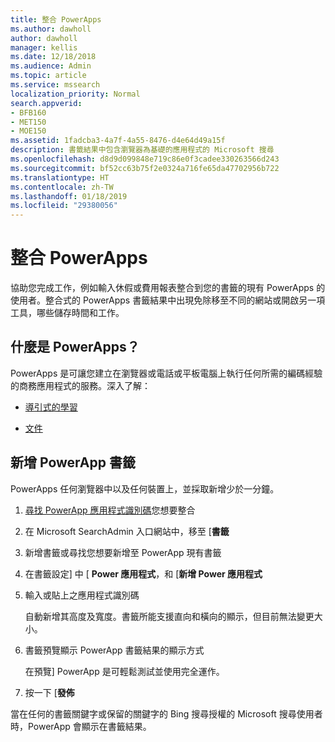 ```yaml
---
title: 整合 PowerApps
ms.author: dawholl
author: dawholl
manager: kellis
ms.date: 12/18/2018
ms.audience: Admin
ms.topic: article
ms.service: mssearch
localization_priority: Normal
search.appverid:
- BFB160
- MET150
- MOE150
ms.assetid: 1fadcba3-4a7f-4a55-8476-d4e64d49a15f
description: 書籤結果中包含瀏覽器為基礎的應用程式的 Microsoft 搜尋
ms.openlocfilehash: d8d9d099848e719c86e0f3cadee330263566d243
ms.sourcegitcommit: bf52cc63b75f2e0324a716fe65da47702956b722
ms.translationtype: HT
ms.contentlocale: zh-TW
ms.lasthandoff: 01/18/2019
ms.locfileid: "29380056"
---
```

# <a name="integrate-powerapps"></a>整合 PowerApps

協助您完成工作，例如輸入休假或費用報表整合到您的書籤的現有 PowerApps 的使用者。整合式的 PowerApps 書籤結果中出現免除移至不同的網站或開啟另一項工具，哪些儲存時間和工作。
  
## <a name="what-are-powerapps"></a>什麼是 PowerApps？

PowerApps 是可讓您建立在瀏覽器或電話或平板電腦上執行任何所需的編碼經驗的商務應用程式的服務。深入了解：
  
- [導引式的學習](https://docs.microsoft.com/en-us/learn/browse/?products=powerapps)
    
- [文件](https://docs.microsoft.com/en-us/powerapps/)
    
## <a name="add-a-powerapp-to-a-bookmark"></a>新增 PowerApp 書籤

PowerApps 任何瀏覽器中以及任何裝置上，並採取新增少於一分鐘。
  
1. [尋找 PowerApp 應用程式識別碼](https://docs.microsoft.com/en-us/powerapps/maker/canvas-apps/get-sessionid#get-an-app-id)您想要整合 
    
2. 在 Microsoft SearchAdmin 入口網站中，移至 [**書籤**
    
3. 新增書籤或尋找您想要新增至 PowerApp 現有書籤
    
4. 在書籤設定] 中 [ **Power 應用程式**，和 [**新增 Power 應用程式**
    
5. 輸入或貼上之應用程式識別碼
    
    自動新增其高度及寬度。書籤所能支援直向和橫向的顯示，但目前無法變更大小。
    
6. 書籤預覽顯示 PowerApp 書籤結果的顯示方式
    
    在預覽] PowerApp 是可輕鬆測試並使用完全運作。
    
7. 按一下 [**發佈**
    
當在任何的書籤關鍵字或保留的關鍵字的 Bing 搜尋授權的 Microsoft 搜尋使用者時，PowerApp 會顯示在書籤結果。

  


